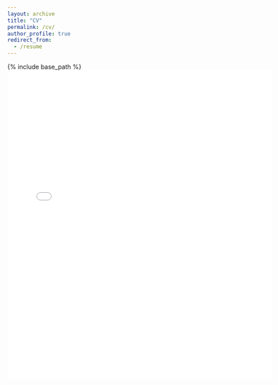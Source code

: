 ```yaml
---
layout: archive
title: "CV"
permalink: /cv/
author_profile: true
redirect_from:
  - /resume
---
```


{% include base_path %}
<embed src="{{ site.baseurl }}/files/CV.Weizhe.Lin.pdf" width="600" height="700" type='application/pdf'>
